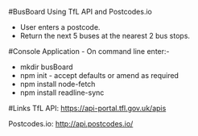 #BusBoard
  Using TfL API and Postcodes.io
 - User enters a postcode.
 - Return the next 5 buses at the nearest 2 bus stops.

#Console Application - On command line enter:-
 - mkdir busBoard
 - npm init - accept defaults or amend as required
 - npm install node-fetch
 - npm install readline-sync


#Links
TfL API:
https://api-portal.tfl.gov.uk/apis

Postcodes.io:
http://api.postcodes.io/
